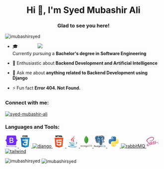 <h1 align="center">Hi 👋, I'm Syed Mubashir Ali</h1>
<h3 align="center">Glad to see you here!</h3>

<p align="left"> <img src="https://komarev.com/ghpvc/?username=imubashirsyed&label=Profile%20views&color=0e75b6&style=flat" alt="imubashirsyed" /> </p>
<img align="right" width="400" src="https://blogger.googleusercontent.com/img/b/R29vZ2xl/AVvXsEhWmVrs42HjdMnHhqXb-pXtYo0OIK3vj2phNOateMYSM1sxkIju3P92p7bsZUIKjtiD3UXLCOdOCuYEXALbj7c6CS8ED396miwL-NaVI8A23mQ58SwJd1kB2YbA2sN2_w8dc21gkGOMe35bhgb8fSHSGdlAusq8BZUoiy3lQ71I8EBFTGhBBA6ePUUbwr26/s800/Laptop%20GIFs.gif">

- 🎓 Currently pursuing a **Bachelor's degree in Software Engineering**
  
- 🌱 Enthusiastic about **Backend Development and Artificial Intelligence**

- 💬 Ask me about **anything related to Backend Development using Django**
  
- ⚡ Fun fact **Error 404. Not Found.**

<h3 align="left">Connect with me:</h3>
<p align="left">
<a href="[https://linkedin.com/in/syed-mubashir-ali](https://www.linkedin.com/in/syed-mubashir-ali-15a217253/)" target="blank"><img align="center" src="https://raw.githubusercontent.com/rahuldkjain/github-profile-readme-generator/master/src/images/icons/Social/linked-in-alt.svg" alt="syed-mubashir-ali" height="30" width="40" /></a>
</p>

<h3 align="left">Languages and Tools:</h3>
<p align="left"> <a href="https://getbootstrap.com" target="_blank" rel="noreferrer"> <img src="https://raw.githubusercontent.com/devicons/devicon/master/icons/bootstrap/bootstrap-plain-wordmark.svg" alt="bootstrap" width="40" height="40"/> </a> <a href="https://www.w3schools.com/css/" target="_blank" rel="noreferrer"> <img src="https://raw.githubusercontent.com/devicons/devicon/master/icons/css3/css3-original-wordmark.svg" alt="css3" width="40" height="40"/> </a> <a href="https://www.djangoproject.com/" target="_blank" rel="noreferrer"> <img src="https://cdn.worldvectorlogo.com/logos/django.svg" alt="django" width="40" height="40"/> </a> <a href="https://www.w3.org/html/" target="_blank" rel="noreferrer"> <img src="https://raw.githubusercontent.com/devicons/devicon/master/icons/html5/html5-original-wordmark.svg" alt="html5" width="40" height="40"/> </a> <a href="https://www.java.com" target="_blank" rel="noreferrer"> <img src="https://raw.githubusercontent.com/devicons/devicon/master/icons/java/java-original.svg" alt="java" width="40" height="40"/> </a> <a href="https://www.mongodb.com/" target="_blank" rel="noreferrer"> <img src="https://raw.githubusercontent.com/devicons/devicon/master/icons/mongodb/mongodb-original-wordmark.svg" alt="mongodb" width="40" height="40"/> </a> <a href="https://www.postgresql.org" target="_blank" rel="noreferrer"> <img src="https://raw.githubusercontent.com/devicons/devicon/master/icons/postgresql/postgresql-original-wordmark.svg" alt="postgresql" width="40" height="40"/> </a> <a href="https://www.python.org" target="_blank" rel="noreferrer"> <img src="https://raw.githubusercontent.com/devicons/devicon/master/icons/python/python-original.svg" alt="python" width="40" height="40"/> </a> <a href="https://www.rabbitmq.com" target="_blank" rel="noreferrer"> <img src="https://www.vectorlogo.zone/logos/rabbitmq/rabbitmq-icon.svg" alt="rabbitMQ" width="40" height="40"/> </a> <a href="https://sass-lang.com" target="_blank" rel="noreferrer"> <img src="https://raw.githubusercontent.com/devicons/devicon/master/icons/sass/sass-original.svg" alt="sass" width="40" height="40"/> </a> <a href="https://tailwindcss.com/" target="_blank" rel="noreferrer"> <img src="https://www.vectorlogo.zone/logos/tailwindcss/tailwindcss-icon.svg" alt="tailwind" width="40" height="40"/> </a> </p>

<p><img align="left" src="https://github-readme-stats.vercel.app/api/top-langs?username=imubashirsyed&show_icons=true&locale=en&layout=compact" alt="imubashirsyed" /></p>

<p>&nbsp;<img align="center" src="https://github-readme-stats.vercel.app/api?username=imubashirsyed&show_icons=true&locale=en" alt="imubashirsyed" /></p>

